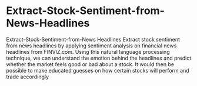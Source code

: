 # Extract-Stock-Sentiment-from-News-Headlines
Extract-Stock-Sentiment-from-News Headlines  Extract stock sentiment from news headlines by applying sentiment analysis on financial news headlines from FINVIZ.com. Using this natural language processing technique, we can understand the emotion behind the headlines and predict whether the market feels good or bad about a stock. It would then be possible to make educated guesses on how certain stocks will perform and trade accordingly
